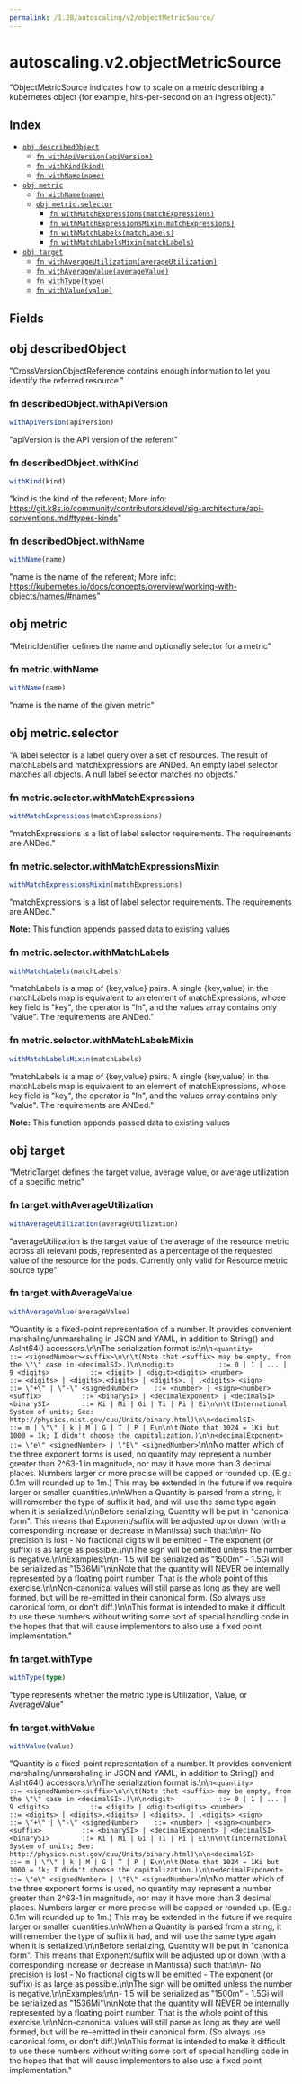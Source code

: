 ```yaml
---
permalink: /1.28/autoscaling/v2/objectMetricSource/
---
```


# autoscaling.v2.objectMetricSource

"ObjectMetricSource indicates how to scale on a metric describing a kubernetes object (for example, hits-per-second on an Ingress object)."

## Index

* [`obj describedObject`](#obj-describedobject)
  * [`fn withApiVersion(apiVersion)`](#fn-describedobjectwithapiversion)
  * [`fn withKind(kind)`](#fn-describedobjectwithkind)
  * [`fn withName(name)`](#fn-describedobjectwithname)
* [`obj metric`](#obj-metric)
  * [`fn withName(name)`](#fn-metricwithname)
  * [`obj metric.selector`](#obj-metricselector)
    * [`fn withMatchExpressions(matchExpressions)`](#fn-metricselectorwithmatchexpressions)
    * [`fn withMatchExpressionsMixin(matchExpressions)`](#fn-metricselectorwithmatchexpressionsmixin)
    * [`fn withMatchLabels(matchLabels)`](#fn-metricselectorwithmatchlabels)
    * [`fn withMatchLabelsMixin(matchLabels)`](#fn-metricselectorwithmatchlabelsmixin)
* [`obj target`](#obj-target)
  * [`fn withAverageUtilization(averageUtilization)`](#fn-targetwithaverageutilization)
  * [`fn withAverageValue(averageValue)`](#fn-targetwithaveragevalue)
  * [`fn withType(type)`](#fn-targetwithtype)
  * [`fn withValue(value)`](#fn-targetwithvalue)

## Fields

## obj describedObject

"CrossVersionObjectReference contains enough information to let you identify the referred resource."

### fn describedObject.withApiVersion

```ts
withApiVersion(apiVersion)
```

"apiVersion is the API version of the referent"

### fn describedObject.withKind

```ts
withKind(kind)
```

"kind is the kind of the referent; More info: https://git.k8s.io/community/contributors/devel/sig-architecture/api-conventions.md#types-kinds"

### fn describedObject.withName

```ts
withName(name)
```

"name is the name of the referent; More info: https://kubernetes.io/docs/concepts/overview/working-with-objects/names/#names"

## obj metric

"MetricIdentifier defines the name and optionally selector for a metric"

### fn metric.withName

```ts
withName(name)
```

"name is the name of the given metric"

## obj metric.selector

"A label selector is a label query over a set of resources. The result of matchLabels and matchExpressions are ANDed. An empty label selector matches all objects. A null label selector matches no objects."

### fn metric.selector.withMatchExpressions

```ts
withMatchExpressions(matchExpressions)
```

"matchExpressions is a list of label selector requirements. The requirements are ANDed."

### fn metric.selector.withMatchExpressionsMixin

```ts
withMatchExpressionsMixin(matchExpressions)
```

"matchExpressions is a list of label selector requirements. The requirements are ANDed."

**Note:** This function appends passed data to existing values

### fn metric.selector.withMatchLabels

```ts
withMatchLabels(matchLabels)
```

"matchLabels is a map of {key,value} pairs. A single {key,value} in the matchLabels map is equivalent to an element of matchExpressions, whose key field is \"key\", the operator is \"In\", and the values array contains only \"value\". The requirements are ANDed."

### fn metric.selector.withMatchLabelsMixin

```ts
withMatchLabelsMixin(matchLabels)
```

"matchLabels is a map of {key,value} pairs. A single {key,value} in the matchLabels map is equivalent to an element of matchExpressions, whose key field is \"key\", the operator is \"In\", and the values array contains only \"value\". The requirements are ANDed."

**Note:** This function appends passed data to existing values

## obj target

"MetricTarget defines the target value, average value, or average utilization of a specific metric"

### fn target.withAverageUtilization

```ts
withAverageUtilization(averageUtilization)
```

"averageUtilization is the target value of the average of the resource metric across all relevant pods, represented as a percentage of the requested value of the resource for the pods. Currently only valid for Resource metric source type"

### fn target.withAverageValue

```ts
withAverageValue(averageValue)
```

"Quantity is a fixed-point representation of a number. It provides convenient marshaling/unmarshaling in JSON and YAML, in addition to String() and AsInt64() accessors.\n\nThe serialization format is:\n\n``` <quantity>        ::= <signedNumber><suffix>\n\n\t(Note that <suffix> may be empty, from the \"\" case in <decimalSI>.)\n\n<digit>           ::= 0 | 1 | ... | 9 <digits>          ::= <digit> | <digit><digits> <number>          ::= <digits> | <digits>.<digits> | <digits>. | .<digits> <sign>            ::= \"+\" | \"-\" <signedNumber>    ::= <number> | <sign><number> <suffix>          ::= <binarySI> | <decimalExponent> | <decimalSI> <binarySI>        ::= Ki | Mi | Gi | Ti | Pi | Ei\n\n\t(International System of units; See: http://physics.nist.gov/cuu/Units/binary.html)\n\n<decimalSI>       ::= m | \"\" | k | M | G | T | P | E\n\n\t(Note that 1024 = 1Ki but 1000 = 1k; I didn't choose the capitalization.)\n\n<decimalExponent> ::= \"e\" <signedNumber> | \"E\" <signedNumber> ```\n\nNo matter which of the three exponent forms is used, no quantity may represent a number greater than 2^63-1 in magnitude, nor may it have more than 3 decimal places. Numbers larger or more precise will be capped or rounded up. (E.g.: 0.1m will rounded up to 1m.) This may be extended in the future if we require larger or smaller quantities.\n\nWhen a Quantity is parsed from a string, it will remember the type of suffix it had, and will use the same type again when it is serialized.\n\nBefore serializing, Quantity will be put in \"canonical form\". This means that Exponent/suffix will be adjusted up or down (with a corresponding increase or decrease in Mantissa) such that:\n\n- No precision is lost - No fractional digits will be emitted - The exponent (or suffix) is as large as possible.\n\nThe sign will be omitted unless the number is negative.\n\nExamples:\n\n- 1.5 will be serialized as \"1500m\" - 1.5Gi will be serialized as \"1536Mi\"\n\nNote that the quantity will NEVER be internally represented by a floating point number. That is the whole point of this exercise.\n\nNon-canonical values will still parse as long as they are well formed, but will be re-emitted in their canonical form. (So always use canonical form, or don't diff.)\n\nThis format is intended to make it difficult to use these numbers without writing some sort of special handling code in the hopes that that will cause implementors to also use a fixed point implementation."

### fn target.withType

```ts
withType(type)
```

"type represents whether the metric type is Utilization, Value, or AverageValue"

### fn target.withValue

```ts
withValue(value)
```

"Quantity is a fixed-point representation of a number. It provides convenient marshaling/unmarshaling in JSON and YAML, in addition to String() and AsInt64() accessors.\n\nThe serialization format is:\n\n``` <quantity>        ::= <signedNumber><suffix>\n\n\t(Note that <suffix> may be empty, from the \"\" case in <decimalSI>.)\n\n<digit>           ::= 0 | 1 | ... | 9 <digits>          ::= <digit> | <digit><digits> <number>          ::= <digits> | <digits>.<digits> | <digits>. | .<digits> <sign>            ::= \"+\" | \"-\" <signedNumber>    ::= <number> | <sign><number> <suffix>          ::= <binarySI> | <decimalExponent> | <decimalSI> <binarySI>        ::= Ki | Mi | Gi | Ti | Pi | Ei\n\n\t(International System of units; See: http://physics.nist.gov/cuu/Units/binary.html)\n\n<decimalSI>       ::= m | \"\" | k | M | G | T | P | E\n\n\t(Note that 1024 = 1Ki but 1000 = 1k; I didn't choose the capitalization.)\n\n<decimalExponent> ::= \"e\" <signedNumber> | \"E\" <signedNumber> ```\n\nNo matter which of the three exponent forms is used, no quantity may represent a number greater than 2^63-1 in magnitude, nor may it have more than 3 decimal places. Numbers larger or more precise will be capped or rounded up. (E.g.: 0.1m will rounded up to 1m.) This may be extended in the future if we require larger or smaller quantities.\n\nWhen a Quantity is parsed from a string, it will remember the type of suffix it had, and will use the same type again when it is serialized.\n\nBefore serializing, Quantity will be put in \"canonical form\". This means that Exponent/suffix will be adjusted up or down (with a corresponding increase or decrease in Mantissa) such that:\n\n- No precision is lost - No fractional digits will be emitted - The exponent (or suffix) is as large as possible.\n\nThe sign will be omitted unless the number is negative.\n\nExamples:\n\n- 1.5 will be serialized as \"1500m\" - 1.5Gi will be serialized as \"1536Mi\"\n\nNote that the quantity will NEVER be internally represented by a floating point number. That is the whole point of this exercise.\n\nNon-canonical values will still parse as long as they are well formed, but will be re-emitted in their canonical form. (So always use canonical form, or don't diff.)\n\nThis format is intended to make it difficult to use these numbers without writing some sort of special handling code in the hopes that that will cause implementors to also use a fixed point implementation."